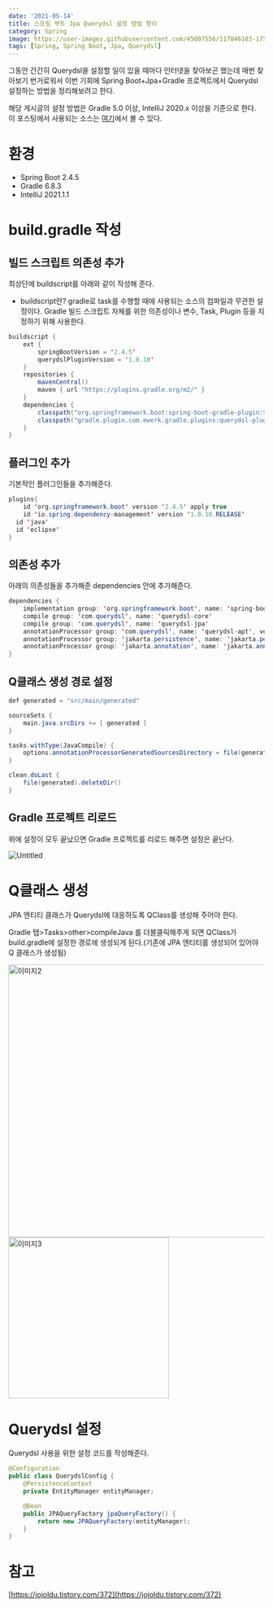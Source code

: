```yaml
---
date: '2021-05-14'
title: 스프링 부트 Jpa Querydsl 설정 방법 정리
category: Spring
image: https://user-images.githubusercontent.com/45007556/117846103-17556400-b2bc-11eb-956f-238aab69a167.png
tags: [Spring, Spring Boot, Jpa, Querydsl]
---
```


그동안 간간히 Querydsl을 설정할 일이 있을 때마다 인터넷을 찾아보곤 했는데 매번 찾아보기 번거로워서 이번 기회에 Spring Boot+Jpa+Gradle 프로젝트에서 Querydsl 설정하는 방법을 정리해보려고 한다.

해당 게시글의 설정 방법은 Gradle 5.0 이상, IntelliJ 2020.x 이상을 기준으로 한다. 이 포스팅에서 사용되는 소스는 [여기](https://github.com/gunkims/spring-example/tree/master/jpa-querydsl-setting)에서 볼 수 있다.

# 환경

- Spring Boot 2.4.5
- Gradle 6.8.3
- IntelliJ 2021.1.1

# build.gradle 작성

## 빌드 스크립트 의존성 추가

최상단에 buildscript를 아래와 같이 작성해 준다.

- buildscript란? gradle로 task를 수행할 때에 사용되는 소스의 컴파일과 무관한 설정이다. Gradle 빌드 스크립트 자체를 위한 의존성이나 변수, Task, Plugin 등을 지정하기 위해 사용한다.

```java
buildscript {
    ext {
        springBootVersion = '2.4.5'
        querydslPluginVersion = '1.0.10'
    }
    repositories {
        mavenCentral()
        maven { url "https://plugins.gradle.org/m2/" }
    }
    dependencies {
        classpath("org.springframework.boot:spring-boot-gradle-plugin:${springBootVersion}")
        classpath("gradle.plugin.com.ewerk.gradle.plugins:querydsl-plugin:${querydslPluginVersion}")
    }
}
```

## 플러그인 추가

기본적인 플러그인들을 추가해준다.

```java
plugins{
	id 'org.springframework.boot' version '2.4.5' apply true
	id 'io.spring.dependency-management' version '1.0.10.RELEASE'
  id 'java'
  id 'eclipse'
}
```

## 의존성 추가

아래의 의존성들을 추가해준 dependencies 안에 추가해준다.

```java
dependencies {
	implementation group: 'org.springframework.boot', name: 'spring-boot-starter-data-jpa'
	compile group: 'com.querydsl', name: 'querydsl-core'
	compile group: 'com.querydsl', name: 'querydsl-jpa'
	annotationProcessor group: 'com.querydsl', name: 'querydsl-apt', version: "${dependencyManagement.importedProperties['querydsl.version']}", classifier: 'jpa'
	annotationProcessor group: 'jakarta.persistence', name: 'jakarta.persistence-api'
	annotationProcessor group: 'jakarta.annotation', name: 'jakarta.annotation-api'
}
```

## Q클래스 생성 경로 설정

```java
def generated = "src/main/generated"

sourceSets {
    main.java.srcDirs += [ generated ]
}

tasks.withType(JavaCompile) {
    options.annotationProcessorGeneratedSourcesDirectory = file(generated)
}

clean.doLast {
    file(generated).deleteDir()
}
```

## Gradle 프로젝트 리로드

위에 설정이 모두 끝났으면 Gradle 프로젝트를 리로드 해주면 설정은 끝난다.

![Untitled](https://user-images.githubusercontent.com/45007556/118149202-4c90bc00-b44c-11eb-9cda-b0ddad6dbb28.png)

# Q클래스 생성

JPA 엔티티 클래스가 Querydsl에 대응하도록 QClass를 생성해 주어야 한다.

Gradle 탭>Tasks>other>compileJava 를 더블클릭해주게 되면 QClass가 build.gradle에 설정한 경로에 생성되게 된다.(기존에 JPA 엔티티를 생성되어 있어야 Q 클래스가 생성됨)

<img width="536" alt="이미지2" src="https://user-images.githubusercontent.com/45007556/117846103-17556400-b2bc-11eb-956f-238aab69a167.png">
<br/>
<img width="316" alt="이미지3" src="https://user-images.githubusercontent.com/45007556/117846111-19b7be00-b2bc-11eb-8224-77ce3ab9768f.png">

# Querydsl 설정

Querydsl 사용을 위한 설정 코드를 작성해준다.

```java
@Configuration
public class QuerydslConfig {
    @PersistenceContext
    private EntityManager entityManager;

    @Bean
    public JPAQueryFactory jpaQueryFactory() {
        return new JPAQueryFactory(entityManager);
    }
}
```

# 참고

[https://jojoldu.tistory.com/372](https://jojoldu.tistory.com/372)
